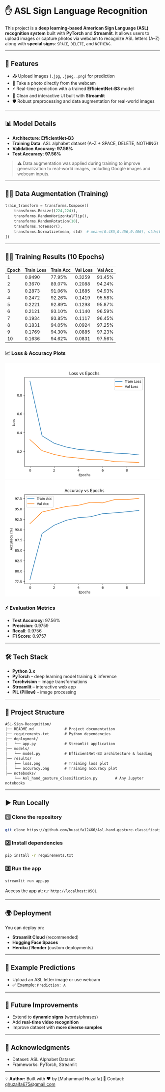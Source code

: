 # ✋ ASL Sign Language Recognition

This project is a **deep learning-based American Sign Language (ASL) recognition system** built with **PyTorch** and **Streamlit**. It allows users to upload images or capture photos via webcam to recognize ASL letters (A–Z) along with **special signs**: `SPACE`, `DELETE`, and `NOTHING`.

---

## 🚀 Features

* 📤 Upload images (`.jpg`, `.jpeg`, `.png`) for prediction
* 📸 Take a photo directly from the webcam
* ⚡ Real-time prediction with a trained **EfficientNet-B3** model
* 🎨 Clean and interactive UI built with **Streamlit**
* 🛡️ Robust preprocessing and data augmentation for real-world images

---

## 📊 Model Details

* **Architecture**: **EfficientNet-B3**
* **Training Data**: ASL alphabet dataset (A–Z + SPACE, DELETE, NOTHING)
* **Validation Accuracy**: **97.56%**
* **Test Accuracy**: **97.56%**

> ⚠️ Data augmentation was applied during training to improve generalization to real-world images, including Google images and webcam inputs.

---

## 🧑‍💻 Data Augmentation (Training)

```python
train_transform = transforms.Compose([
    transforms.Resize((224,224)),
    transforms.RandomHorizontalFlip(),
    transforms.RandomRotation(10),
    transforms.ToTensor(),
    transforms.Normalize(mean, std)  # mean=[0.485,0.456,0.406], std=[0.229,0.224,0.225]
])
```

---

## 🏋️‍♂️ Training Results (10 Epochs)

| Epoch | Train Loss | Train Acc | Val Loss | Val Acc |
| ----- | ---------- | --------- | -------- | ------- |
| 1     | 0.9490     | 77.95%    | 0.3259   | 91.45%  |
| 2     | 0.3670     | 89.07%    | 0.2088   | 94.24%  |
| 3     | 0.2873     | 91.06%    | 0.1685   | 94.93%  |
| 4     | 0.2472     | 92.26%    | 0.1419   | 95.58%  |
| 5     | 0.2221     | 92.89%    | 0.1298   | 95.87%  |
| 6     | 0.2121     | 93.10%    | 0.1140   | 96.59%  |
| 7     | 0.1934     | 93.85%    | 0.1117   | 96.45%  |
| 8     | 0.1831     | 94.05%    | 0.0924   | 97.25%  |
| 9     | 0.1769     | 94.30%    | 0.0885   | 97.23%  |
| 10    | 0.1636     | 94.62%    | 0.0831   | 97.56%  |

### 📈 Loss & Accuracy Plots

![Training Loss](results/loss_curve.png)
![Training Accuracy](results/accuracy_curve.png)

### ⚡ Evaluation Metrics

* **Test Accuracy**: 97.56%
* **Precision**: 0.9759
* **Recall**: 0.9756
* **F1 Score**: 0.9757

---

## 🛠️ Tech Stack

* **Python 3.x**
* **PyTorch** – deep learning model training & inference
* **Torchvision** – image transformations
* **Streamlit** – interactive web app
* **PIL (Pillow)** – image processing

---

## 📂 Project Structure

```
ASL-Sign-Recognition/
│── README.md              # Project documentation
│── requirements.txt       # Python dependencies
│── deployment/
│   └── app.py             # Streamlit application
│── models/
│   └── model.py           # EfficientNet-B3 architecture & loading
│── results/
│   ├── loss.png           # Training loss plot
│   └── accuracy.png       # Training accuracy plot
│── notebooks/
    └── Asl_hand_gesture_classification.py        # Any Jupyter notebooks
```

---

## ▶️ Run Locally

### 1️⃣ Clone the repository

```bash
git clone https://github.com/huzaifa12466/Asl-hand-gesture-classification.git
```

### 2️⃣ Install dependencies

```bash
pip install -r requirements.txt
```

### 3️⃣ Run the app

```bash
streamlit run app.py
```

Access the app at: 👉 `http://localhost:8501`

---

## 🌍 Deployment

You can deploy on:

* **Streamlit Cloud** (recommended)
* **Hugging Face Spaces**
* **Heroku / Render** (custom deployments)

---

## 🎯 Example Predictions

* Upload an ASL letter image or use webcam
* ✅ Example: `Prediction: A`

---

## 📌 Future Improvements

* Extend to **dynamic signs** (words/phrases)
* Add **real-time video recognition**
* Improve dataset with **more diverse samples**

---

## 🙌 Acknowledgments

* Dataset: ASL Alphabet Dataset
* Frameworks: PyTorch, Streamlit

---

💡 **Author:** Built with ❤️ by \[Muhammad Huzaifa]
📧 Contact: [qhuzaifa675@gmail.com](mailto:qhuzaifa675@gmail.com)
